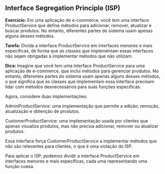 ## Interface Segregation Principle (ISP)

**Exercício:**
Em uma aplicação de e-commerce, você tem uma interface ProductService que define métodos para adicionar, remover, atualizar e buscar produtos. No entanto, diferentes partes do sistema usam apenas alguns desses métodos.

**Tarefa:**
Divida a interface ProductService em interfaces menores e mais específicas, de forma que as classes que implementam essas interfaces não sejam obrigadas a implementar métodos que não utilizam.

**Dica:** Imagine que você tem uma interface ProductService para uma aplicação de e-commerce, que inclui métodos para gerenciar produtos. No entanto, diferentes partes do sistema usam apenas alguns desses métodos, o que significa que as classes que implementam essa interface precisam lidar com métodos desnecessários para suas funções específicas.

Agora, considere duas implementações:

AdminProductService: uma implementação que permite a adição, remoção, atualização e obtenção de produtos.

CustomerProductService: uma implementação usada por clientes que apenas visualiza produtos, mas não precisa adicionar, remover ou atualizar produtos.

Essa interface força CustomerProductService a implementar métodos que não são relevantes para clientes, o que é uma violação do ISP.

Para aplicar o ISP, podemos dividir a interface ProductService em interfaces menores e mais específicas, cada uma representando uma função coesa.
